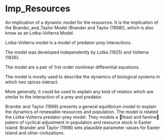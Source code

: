 # Imp_Resources
An implication of a dynamic model for the resources. It is the implication of the Brander_and_Taylor Model (Brander and Taylor (1998)), which is also know as an Lotka-Volterra Model.


Lotka-Volterra model is a model of predator-prey
interactions.

The model was developed independently by Lotka (1925)
and Volterra (1926).

The model are a pair of 1rst-order nonlinear differential
equations.

The model is mostly used to describe the dynamics of
biological systems in which two spices interact. 

More generally, it could be used to explain any kind of
relation which are similar to the interaction of a prey and
predator.

Brander and Taylor (1998) presents a general equilibrium
model to explain the dynamics of renewable resources and
population.
The model is related the Lotka-Volterra predator-prey
model.
They models a feast and famine patern of cyclical
adjustment in population and resource stock in Easter
Island.
Brander and Taylor (1998) sets plausible parameter values
for Easter Island and other civilizations.
